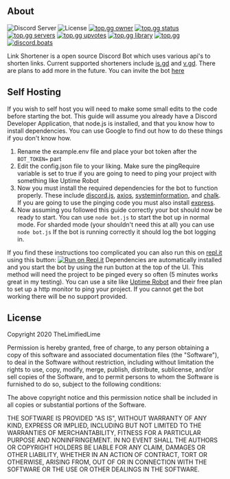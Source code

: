 ## About
![Discord Server](https://img.shields.io/badge/Discord-dsc.gg/sea-brightgreen?style=for-the-badge)
![License](https://img.shields.io/badge/license-MIT-blue?style=for-the-badge)
[![top.gg owner](https://top.gg/api/widget/owner/755474829364428840.svg)](https://top.gg/bot/755474829364428840)
[![top.gg status](https://top.gg/api/widget/status/755474829364428840.svg)](https://top.gg/bot/755474829364428840)
[![top.gg servers](https://top.gg/api/widget/servers/755474829364428840.svg)](https://top.gg/bot/755474829364428840)
[![top.gg upvotes](https://top.gg/api/widget/upvotes/755474829364428840.svg)](https://top.gg/bot/755474829364428840)
[![top.gg library](https://top.gg/api/widget/lib/755474829364428840.svg)](https://top.gg/bot/755474829364428840)
[![top.gg](https://top.gg/api/widget/755474829364428840.svg)](https://top.gg/bot/755474829364428840)
[![discord.boats](https://discord.boats/api/widget/755474829364428840)](https://discord.boats/bot/755474829364428840)

Link Shortener is a open source Discord Bot which uses various api's to shorten links. Current supported shorteners include [is.gd](https://is.gd) and [v.gd](https://v.gd). There are plans to add more in the future. You can invite the bot [here](https://dsc.gg/link)
## Self Hosting
If you wish to self host you will need to make some small edits to the code before starting the bot. This guide will assume you already have a Discord Developer Application, that node.js is installed, and that you know how to install dependencies. You can use Google to find out how to do these things if you don't know how.
1. Rename the example.env file and place your bot token after the `BOT_TOKEN=` part
2. Edit the config.json file to your liking. Make sure the pingRequire variable is set to true if you are going to need to ping your project with something like Uptime Robot
3. Now you must install the required dependencies for the bot to function properly.  These include [discord.js](https://www.npmjs.com/package/discord.js), [axios](https://www.npmjs.com/package/axios),  [systeminformation](https://www.npmjs.com/package/systeminformation), and [chalk](https://www.npmjs.com/package/chalk). If you are going to use the pinging code you must also install [express](https://www.npmjs.com/package/express).
5. Now assuming you followed this guide correctly your bot should now be ready to start. You can use `node bot.js` to start the bot up in normal mode. For sharded mode (your shouldn't need this at all) you can use `node bot.js` If the bot is running correctly it should log the bot logging in.

If you find these instructions too complicated you can also run this on [repl.it](https://repl.it) using this button:
[![Run on Repl.it](https://repl.it/badge/github/TheLimifiedLime/Link-Shortener-Bot)](https://repl.it/github/TheLimifiedLime/Link-Shortener-Bot)
Dependencies are automatically installed and you start the bot by using the run button at the top of the UI. This method will need the project to be pinged every so often (5 minutes works great in my testing). You can use a site like [Uptime Robot](https://uptimerobot.com) and their free plan to set up a http monitor to ping your project. If you cannot get the bot working there will be no support provided.
## License
Copyright 2020 TheLimifiedLime

Permission is hereby granted, free of charge, to any person obtaining a copy of this software and associated documentation files (the "Software"), to deal in the Software without restriction, including without limitation the rights to use, copy, modify, merge, publish, distribute, sublicense, and/or sell copies of the Software, and to permit persons to whom the Software is furnished to do so, subject to the following conditions:

The above copyright notice and this permission notice shall be included in all copies or substantial portions of the Software.

THE SOFTWARE IS PROVIDED "AS IS", WITHOUT WARRANTY OF ANY KIND, EXPRESS OR IMPLIED, INCLUDING BUT NOT LIMITED TO THE WARRANTIES OF MERCHANTABILITY, FITNESS FOR A PARTICULAR PURPOSE AND NONINFRINGEMENT. IN NO EVENT SHALL THE AUTHORS OR COPYRIGHT HOLDERS BE LIABLE FOR ANY CLAIM, DAMAGES OR OTHER LIABILITY, WHETHER IN AN ACTION OF CONTRACT, TORT OR OTHERWISE, ARISING FROM, OUT OF OR IN CONNECTION WITH THE SOFTWARE OR THE USE OR OTHER DEALINGS IN THE SOFTWARE.